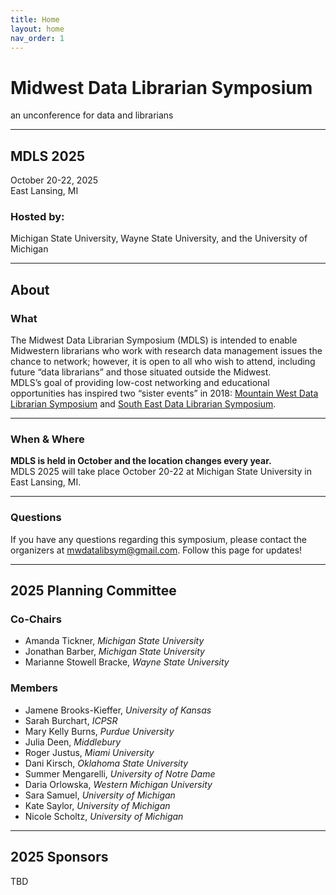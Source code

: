 ```yaml
---
title: Home
layout: home
nav_order: 1
---
```

<h1><strong>Midwest Data Librarian Symposium</strong></h1>
<p>an unconference for data and librarians</p>
<hr>
<h2><strong>MDLS 2025</strong></h2>
<p>October 20-22, 2025 <br>
East Lansing, MI</p>
<h3>Hosted by:</h3> 
<p>Michigan State University, Wayne State University, and the University of Michigan</p>
<hr>
<h2><strong>About</strong></h2>
<h3><strong>What</strong></h3>
<p>The Midwest Data Librarian Symposium (MDLS) is intended to enable Midwestern librarians who work with research data management issues the chance to network; however, it is open to all who wish to attend, including future “data librarians” and those situated outside the Midwest.
<br>
MDLS’s goal of providing low-cost networking and educational opportunities has inspired two “sister events” in 2018: <a href="https://mountainwestdls.github.io/">Mountain West Data Librarian Symposium</a> and <a href="https://se-datalibrarian.github.io/">South East Data Librarian Symposium</a>.</p>
<hr>
<h3><strong>When & Where</strong></h3>
<p><strong>MDLS is held in October and the location changes every year.</strong>
<br>
MDLS 2025 will take place October 20-22 at Michigan State University in East Lansing, MI.</p>
<hr>
<h3><strong>Questions</strong></h3>
<p>If you have any questions regarding this symposium, please contact the organizers at <a href="mailto:mwdatalibsym@gmail.com">mwdatalibsym@gmail.com</a>. Follow this page for updates!</p>
<hr>
<h2><strong>2025 Planning Committee</strong></h2>
<h3><strong>Co-Chairs</strong></h3>
<ul>
  <li>Amanda Tickner, <i>Michigan State University</i></li>
  <li>Jonathan Barber, <i>Michigan State University</i></li>
  <li>Marianne Stowell Bracke, <i>Wayne State University</i></li>
</ul>
<h3><strong>Members</strong></h3>
<ul>
  <li>Jamene Brooks-Kieffer, <i>University of Kansas</i></li>
  <li>Sarah Burchart, <i>ICPSR</i></li>
  <li>Mary Kelly Burns, <i>Purdue University</i></li>
  <li>Julia Deen, <i>Middlebury</i></li>
  <li>Roger Justus, <i>Miami University</i></li>
  <li>Dani Kirsch, <i>Oklahoma State University</i></li>
  <li>Summer Mengarelli, <i>University of Notre Dame</i></li>
  <li>Daria Orlowska, <i>Western Michigan University</i></li>
  <li>Sara Samuel, <i>University of Michigan</i></li>
  <li>Kate Saylor, <i>University of Michigan</i></li>
  <li>Nicole Scholtz, <i>University of Michigan</i></li>
</ul>
<hr>
<h2><strong>2025 Sponsors</strong></h2>
<p>TBD</p>
